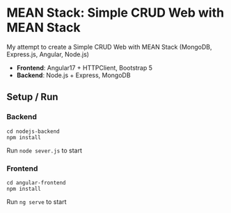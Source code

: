 # MEAN Stack: Simple CRUD Web with MEAN Stack

My attempt to create a Simple CRUD Web with MEAN Stack (MongoDB, Express.js, Angular, Node.js)

* **Frontend**: Angular17 + HTTPClient, Bootstrap 5
* **Backend**: Node.js + Express, MongoDB

## Setup / Run

### Backend

```console
cd nodejs-backend
npm install
```

Run `node sever.js` to start

### Frontend

```console
cd angular-frontend
npm install
```

Run `ng serve` to start
